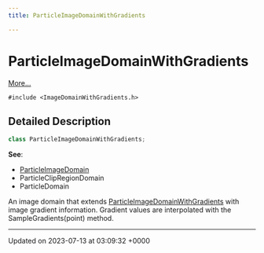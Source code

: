```yaml
---
title: ParticleImageDomainWithGradients

---
```


# ParticleImageDomainWithGradients



 [More...](#detailed-description)


`#include <ImageDomainWithGradients.h>`

## Detailed Description

```cpp
class ParticleImageDomainWithGradients;
```


**See**: 

  * [ParticleImageDomain](../Classes/classParticleImageDomain.md)
  * ParticleClipRegionDomain 
  * ParticleDomain 


An image domain that extends [ParticleImageDomainWithGradients](../Classes/classParticleImageDomainWithGradients.md) with image gradient information. Gradient values are interpolated with the SampleGradients(point) method.

-------------------------------

Updated on 2023-07-13 at 03:09:32 +0000